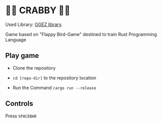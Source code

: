 # 🦀🦀 CRABBY 🦀🦀

Used Library: [GGEZ library](https://ggez.rs/).

Game based on "Flappy Bird-Game" destined to train Rust Programming Language


## Play game

* Clone the repository

* `cd [repo-dir]` to the repository location

* Run the Command `cargo run --release`

## Controls

Press `SPACEBAR`

